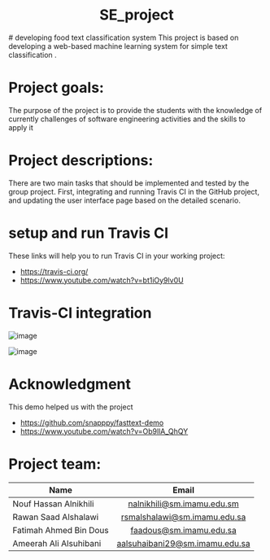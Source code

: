 <h1 align="center">SE_project</h1>
# developing food text classification system
This project is based on developing a web-based machine learning system for simple text classification .


# Project goals:
The purpose of the project is to provide the students with the knowledge of currently challenges of software engineering activities and the skills to apply it

# Project descriptions:
There are two main tasks that should be implemented and tested by the group project. First, integrating and running Travis CI in the GitHub project, and updating the user interface page based on the detailed scenario. 

#  setup and run Travis CI
These links will help you to run Travis CI in your working project:
 * https://travis-ci.org/ 
 * https://www.youtube.com/watch?v=bt1iOy9lv0U 

# Travis-CI integration 
![image](https://user-images.githubusercontent.com/95547167/170349514-41e2a996-4904-406d-a294-2f5301661e04.png)

![image](https://user-images.githubusercontent.com/95547167/170349802-d60109f1-db85-49bb-866e-29bb27888264.png)


# Acknowledgment
This demo helped us with the project
* https://github.com/snapppy/fasttext-demo
* https://www.youtube.com/watch?v=Ob9llA_QhQY


# Project team:
| Name        | Email           |
| ------------- |:-------------:|
| Nouf Hassan Alnikhili | nalnikhili@sm.imamu.edu.sm |
| Rawan Saad Alshalawi  | rsmalshalawi@sm.imamu.edu.sa |
| Fatimah Ahmed Bin Dous | faadous@sm.imamu.edu.sa |
| Ameerah Ali Alsuhibani | aalsuhaibani29@sm.imamu.edu.sa |


